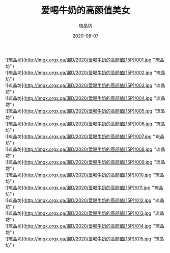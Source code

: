 ﻿---
layout: post
title:  "爱喝牛奶的高颜值美女"
description: 爱喝牛奶的高颜值美女,15P
date:   2020-08-07
categories: 琉晶坊
img: imgx.orgx.ga/漏D/2020/爱喝牛奶的高颜值[15P]/000.jpg
author: 琉晶坊
---

![琉晶坊](http://imgx.orgx.ga/漏D/2020/爱喝牛奶的高颜值[15P]/001.jpg ''琉晶坊'') <br>
![琉晶坊](http://imgx.orgx.ga/漏D/2020/爱喝牛奶的高颜值[15P]/002.jpg ''琉晶坊'') <br>
![琉晶坊](http://imgx.orgx.ga/漏D/2020/爱喝牛奶的高颜值[15P]/003.jpg ''琉晶坊'') <br>
![琉晶坊](http://imgx.orgx.ga/漏D/2020/爱喝牛奶的高颜值[15P]/004.jpg ''琉晶坊'') <br>
![琉晶坊](http://imgx.orgx.ga/漏D/2020/爱喝牛奶的高颜值[15P]/005.jpg ''琉晶坊'') <br>
![琉晶坊](http://imgx.orgx.ga/漏D/2020/爱喝牛奶的高颜值[15P]/006.jpg ''琉晶坊'') <br>
![琉晶坊](http://imgx.orgx.ga/漏D/2020/爱喝牛奶的高颜值[15P]/007.jpg ''琉晶坊'') <br>
![琉晶坊](http://imgx.orgx.ga/漏D/2020/爱喝牛奶的高颜值[15P]/008.jpg ''琉晶坊'') <br>
![琉晶坊](http://imgx.orgx.ga/漏D/2020/爱喝牛奶的高颜值[15P]/009.jpg ''琉晶坊'') <br>
![琉晶坊](http://imgx.orgx.ga/漏D/2020/爱喝牛奶的高颜值[15P]/010.jpg ''琉晶坊'') <br>
![琉晶坊](http://imgx.orgx.ga/漏D/2020/爱喝牛奶的高颜值[15P]/011.jpg ''琉晶坊'') <br>
![琉晶坊](http://imgx.orgx.ga/漏D/2020/爱喝牛奶的高颜值[15P]/012.jpg ''琉晶坊'') <br>
![琉晶坊](http://imgx.orgx.ga/漏D/2020/爱喝牛奶的高颜值[15P]/013.jpg ''琉晶坊'') <br>
![琉晶坊](http://imgx.orgx.ga/漏D/2020/爱喝牛奶的高颜值[15P]/014.jpg ''琉晶坊'') <br>
![琉晶坊](http://imgx.orgx.ga/漏D/2020/爱喝牛奶的高颜值[15P]/015.jpg ''琉晶坊'') <br>
